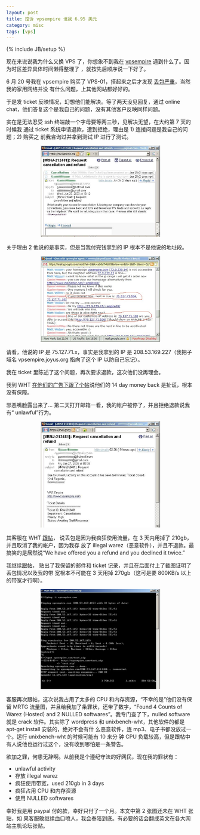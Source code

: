 ```yaml
---
layout: post
title: 控诉 vpsempire 讹我 6.95 美元
category: misc
tags: [vps]
---
```

{% include JB/setup %}

现在来说说我为什么又换 VPS 了，你想象不到我在
[vpsempire](http:/www.vpsempire.com) 遇到什么了。因为时区差异具体时间懒得整理了
，就按先后顺序说一下好了。

6 月 20 号我在 vpsempire 购买了 VPS-01，搭起来之后才发现
[丢包严重](http://joyus.org/2008/06/vpsempire.html)，当然我的家用网络并没
有什么问题，上其他网站都好好的。

于是发 ticket 反映情况，幻想他们能解决。等了两天没见回复，通过 online chat，他们答复这个是我自己的问题，没有其他客户反映同样问题。

实在是无法忍受 ssh 终端敲一个字母要等两三秒，见解决无望，在大约第 7 天的时候我
通过 ticket 系统申请退款，遭到拒绝，理由是 1) 连接问题是我自己的问题；2) 购买之
前我咨询过并拿到测试 IP 进行了测试。
<center><a title="点击看大图" href="/image/2008/vpsempire-refuse-to-refund.jpg"><img src="/image/2008/vpsempire-refuse-to-refund.jpg" width="320"></a></center>

关于理由 2 他说的是事实，但是当我付完钱拿到的 IP 根本不是他说的地址段。
<center><a title="点击看大图" href="/image/2008/chat-with-vpsempire.jpg"><img src="/image/2008/chat-with-vpsempire.jpg" width="320"></a></center>

请看，他说的 IP 是 75.127.71.x，事实是我拿到的 IP 是 208.53.169.227（我把子域名 vpsempire.joyus.org 指向了这个 IP 以防自己忘记）。

我在 ticket 里陈述了这个问题，再次要求退款，这次他们没再理会。

我到 WHT [在他们的广告下跟了个帖](http://www.webhostingtalk.com/showpost.php?p=5181180&postcount=21)说他们的 14
day money back 是扯谎，根本没有保障。

邪恶嘴脸露出来了... 第二天打开邮箱一看，我的帐户被停了，并且拒绝退款说我有“
unlawful”行为。
<center><a title="点击看大图" href="/image/2008/vpsempire-terminate-my-account.jpg"><img src="/image/2008/vpsempire-terminate-my-account.jpg" width="320"></a></center>

其客服在 WHT [跟帖](http://www.webhostingtalk.com/showpost.php?p=5182464&postcount=23)，
说丢包是因为我疯狂使用流量，在 3 天内用掉了 210gb，并且取消了我的帐户，因为我存
放了 illegal warez（恶意软件），并且不退款。最搞笑的是居然说“We have offered
you a refund and you declined it twice.”

我继续[跟帖](http://www.webhostingtalk.com/showpost.php?p=5183291&postcount=24)，
贴出了我保留的邮件和 ticket 记录，并且在后面付上了截图证明了丢包情况以及我的带
宽根本不可能在 3 天用掉 270gb（这可是要 800KB/s 以上的带宽才行啊）。
<center><a title="点击看大图" href="/image/2008/bw2vpsempire.jpg"><img src="/image/2008/bw2vpsempire.jpg" width="320"></a></center>

客服再次跟帖，这次说我占用了太多的 CPU 和内存资源，“不幸的是”他们没有保留 MRTG
流量图，并且给我加了条罪状，还带了数字，“Found 4 Counts of Warez (Hosted) and 2
NULLED softwares”。我专门查了下，nulled software 就是 crack 软件。其实除了
wordpress 和 unixbench-wht，其他软件的都是 apt-get install 安装的，绝对不会有什
么恶意软件，连 mp3、电子书都没放过一个。运行 unixbench-wht 的时候可能有 10 来分
钟 CPU 负载较高，但是跟帖中有人说他也运行过这个，没有收到哪怕是一条警告。

欲加之罪，何患无辞啊。从前我是个遵纪守法的好网民，现在我的罪状有：

- unlawful activity
- 存放 illegal warez
- 疯狂使用带宽，used 210gb in 3 days
- 疯狂占用 CPU 和内存资源
- 使用 NULLED softwares

幸好我是用 paypal 付的款，幸好只付了一个月。本文中第 2 张图还未在 WHT 张贴，如
果客服敢继续血口喷人，我会奉陪到底。有必要的话会翻成英文在各大网站主机论坛张贴。
